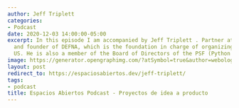 ```yaml
---
author: Jeff Triplett
categories:
- Podcast
date: 2020-12-03 14:00:00-05:00
excerpt: In this episode I am accompanied by Jeff Triplett . Partner at Revsys . President
  and founder of DEFNA, which is the foundation in charge of organizing the DjangoCon
  US. He is also a member of the Board of Directors of the PSF (Python Software Foundation).
image: https://generator.opengraphimg.com/?atSymbol=true&author=webology&authorSize=text-2xl&style=modern&tags=podcast&title=Espacios+Abiertos+Podcast+-+Proyectos+de+idea+a+producto
layout: post
redirect_to: https://espaciosabiertos.dev/jeff-triplett/
tags:
- podcast
title: Espacios Abiertos Podcast - Proyectos de idea a producto
---
```

